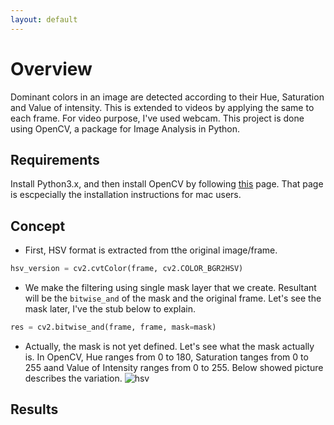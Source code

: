 ```yaml
---
layout: default
---
```


# Overview
Dominant colors in an image are detected according to their Hue, Saturation and Value of intensity. This is extended to videos by applying the same to each frame. For video purpose, I've used webcam. This project is done using OpenCV, a package for Image Analysis in Python.

## Requirements
Install Python3.x, and then install OpenCV by following [this](https://www.codingforentrepreneurs.com/blog/install-opencv-3-for-python-on-mac/) page. That page is escpecially the installation instructions for mac users.

## Concept
*   First, HSV format is extracted from tthe original image/frame.
```python
hsv_version = cv2.cvtColor(frame, cv2.COLOR_BGR2HSV)
```

*   We make the filtering using single mask layer that we create. Resultant will be the `bitwise_and` of the mask and the original frame. Let's see the mask later, I've the stub below to explain.
```python
res = cv2.bitwise_and(frame, frame, mask=mask)
```

*   Actually, the mask is not yet defined. Let's see what the mask actually is. In OpenCV, Hue ranges from 0 to 180, Saturation tanges from 0 to 255 aand Value of Intensity ranges from 0 to 255. Below showed picture describes the variation.
![hsv](https://github.com/TejasReddy9/color_filtering/blob/master/hsv.png)


## Results
